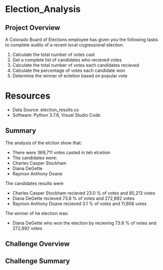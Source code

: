 # Election_Analysis

## Project Overview
A Colorado Board of Elections employee has given you the following tasks to complete audits of a recent local cogressional election.

1. Calculate the total number of votes cast
2. Get a complete list of candidates who recieved votes
3. Calculate the total number of votes each candidates recieved
4. Calculate the percentage of votes each candidate won
5. Determine the winner of ecletion based on popular vote

# Resources
- Data Source: election_results.cs
- Software: Python 3.7.6, Visual Studio Code

## Summary
The analysis of the elction show that:
- There were 369,711 votes casted in teh elcetion
- The candidates were:
-   Charles Casper Stockham
-   Diana DeGette
-   Raymon Anthony Doane

The candidates results were
-   Charles Casper Stockham recieved 23.0 % of votes and 85,213 votes
-   Diana DeGette recieved 73.8 % of votes and 272,892 votes
-   Raymon Anthony Doane recieved 3.1 % of votes and 11,606 votes

The winner of he election was: 
-   Diana DeGette who won the election by recieving 73.8 % of votes and 272,892 votes

## Challenge Overview

## Challenge Summary
